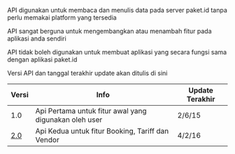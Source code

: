 API digunakan untuk membaca dan menulis data pada server paket.id tanpa perlu memakai platform yang tersedia

API sangat berguna untuk mengembangkan atau menambah fitur pada aplikasi anda sendiri

API tidak boleh digunakan untuk membuat aplikasi yang secara fungsi sama dengan aplikasi paket.id

Versi API dan tanggal terakhir update akan ditulis di sini

| Versi | Info | Update Terakhir
--|--|--
1.0 | Api Pertama untuk fitur awal yang digunakan oleh user | 2/6/15 
[2.0](versi-2.md) | Api Kedua untuk fitur Booking, Tariff dan Vendor | 4/2/16 
